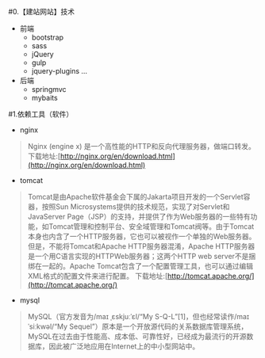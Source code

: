 #0.【建站网站】技术
* 前端
    * bootstrap
    * sass
    * jQuery 
    * gulp
    * jquery-plugins ...  
* 后端
    * springmvc
    * mybaits
      

#1.依赖工具（软件）

* nginx
> Nginx (engine x) 是一个高性能的HTTP和反向代理服务器，做端口转发。
下载地址:[http://nginx.org/en/download.html](http://nginx.org/en/download.html)

* tomcat
> Tomcat是由Apache软件基金会下属的Jakarta项目开发的一个Servlet容器，按照Sun Microsystems提供的技术规范，实现了对Servlet和JavaServer Page（JSP）的支持，并提供了作为Web服务器的一些特有功能，如Tomcat管理和控制平台、安全域管理和Tomcat阀等。由于Tomcat本身也内含了一个HTTP服务器，它也可以被视作一个单独的Web服务器。但是，不能将Tomcat和Apache HTTP服务器混淆，Apache HTTP服务器是一个用C语言实现的HTTPWeb服务器；这两个HTTP web server不是捆绑在一起的。Apache Tomcat包含了一个配置管理工具，也可以通过编辑XML格式的配置文件来进行配置。
下载地址:[http://tomcat.apache.org/](http://tomcat.apache.org/)

* mysql
> MySQL（官方发音为/maɪ ˌɛskjuːˈɛl/“My S-Q-L”[1]，但也经常读作/maɪ ˈsiːkwəl/“My Sequel”）原本是一个开放源代码的关系数据库管理系统，MySQL在过去由于性能高、成本低、可靠性好，已经成为最流行的开源数据库，因此被广泛地应用在Internet上的中小型网站中。
